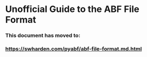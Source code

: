 # Unofficial Guide to the ABF File Format

### This document has moved to:

### https://swharden.com/pyabf/abf-file-format.md.html